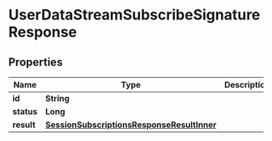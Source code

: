 

# UserDataStreamSubscribeSignatureResponse


## Properties

| Name | Type | Description | Notes |
|------------ | ------------- | ------------- | -------------|
|**id** | **String** |  |  [optional] |
|**status** | **Long** |  |  [optional] |
|**result** | [**SessionSubscriptionsResponseResultInner**](SessionSubscriptionsResponseResultInner.md) |  |  [optional] |



